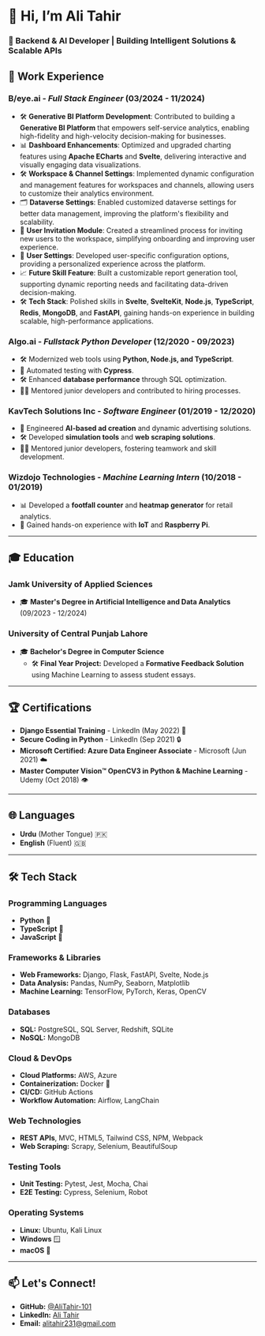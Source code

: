 # 👋 Hi, I’m Ali Tahir

### 🚀 Backend & AI Developer | Building Intelligent Solutions & Scalable APIs

## 💼 **Work Experience**

### **B/eye.ai** - *Full Stack Engineer* (03/2024 - 11/2024)
- 🛠️ **Generative BI Platform Development**: Contributed to building a **Generative BI Platform** that empowers self-service analytics, enabling high-fidelity and high-velocity decision-making for businesses.
- 📊 **Dashboard Enhancements**: Optimized and upgraded charting features using **Apache ECharts** and **Svelte**, delivering interactive and visually engaging data visualizations.
- 🛠️ **Workspace & Channel Settings**: Implemented dynamic configuration and management features for workspaces and channels, allowing users to customize their analytics environment.
- 🗂️ **Dataverse Settings**: Enabled customized dataverse settings for better data management, improving the platform's flexibility and scalability.
- 📨 **User Invitation Module**: Created a streamlined process for inviting new users to the workspace, simplifying onboarding and improving user experience.
- 👤 **User Settings**: Developed user-specific configuration options, providing a personalized experience across the platform.
- 📈 **Future Skill Feature**: Built a customizable report generation tool, supporting dynamic reporting needs and facilitating data-driven decision-making.
- 🛠️ **Tech Stack**: Polished skills in **Svelte**, **SvelteKit**, **Node.js**, **TypeScript**, **Redis**, **MongoDB**, and **FastAPI**, gaining hands-on experience in building scalable, high-performance applications.

### **Algo.ai** - *Fullstack Python Developer* (12/2020 - 09/2023)
- 🛠️ Modernized web tools using **Python, Node.js, and TypeScript**.
- 🧪 Automated testing with **Cypress**.
- 🛠️ Enhanced **database performance** through SQL optimization.
- 🧑‍🏫 Mentored junior developers and contributed to hiring processes.

### **KavTech Solutions Inc** - *Software Engineer* (01/2019 - 12/2020)
- 🤖 Engineered **AI-based ad creation** and dynamic advertising solutions.
- 🛠️ Developed **simulation tools** and **web scraping solutions**.
- 🧑‍🏫 Mentored junior developers, fostering teamwork and skill development.

### **Wizdojo Technologies** - *Machine Learning Intern* (10/2018 - 01/2019)
- 📊 Developed a **footfall counter** and **heatmap generator** for retail analytics.
- 🤖 Gained hands-on experience with **IoT** and **Raspberry Pi**.

---

## 🎓 **Education**

### **Jamk University of Applied Sciences**
- 🎓 **Master's Degree in Artificial Intelligence and Data Analytics** (09/2023 - 12/2024)

### **University of Central Punjab Lahore**
- 🎓 **Bachelor's Degree in Computer Science**  
  - 🛠️ **Final Year Project:** Developed a **Formative Feedback Solution** using Machine Learning to assess student essays.

---

## 🏆 **Certifications**

- **Django Essential Training** - LinkedIn (May 2022) 🐍
- **Secure Coding in Python** - LinkedIn (Sep 2021) 🔒
- **Microsoft Certified: Azure Data Engineer Associate** - Microsoft (Jun 2021) ☁️
- **Master Computer Vision™ OpenCV3 in Python & Machine Learning** - Udemy (Oct 2018) 👁️

---

## 🌐 **Languages**

- **Urdu** (Mother Tongue) 🇵🇰
- **English** (Fluent) 🇬🇧

---

## 🛠️ **Tech Stack**

### **Programming Languages**
- **Python** 🐍
- **TypeScript** 📘
- **JavaScript** 📜

### **Frameworks & Libraries**
- **Web Frameworks:** Django, Flask, FastAPI, Svelte, Node.js
- **Data Analysis:** Pandas, NumPy, Seaborn, Matplotlib
- **Machine Learning:** TensorFlow, PyTorch, Keras, OpenCV

### **Databases**
- **SQL:** PostgreSQL, SQL Server, Redshift, SQLite
- **NoSQL:** MongoDB

### **Cloud & DevOps**
- **Cloud Platforms:** AWS, Azure
- **Containerization:** Docker 🐳
- **CI/CD:** GitHub Actions
- **Workflow Automation:** Airflow, LangChain

### **Web Technologies**
- **REST APIs**, MVC, HTML5, Tailwind CSS, NPM, Webpack
- **Web Scraping:** Scrapy, Selenium, BeautifulSoup

### **Testing Tools**
- **Unit Testing:** Pytest, Jest, Mocha, Chai
- **E2E Testing:** Cypress, Selenium, Robot

### **Operating Systems**
- **Linux:** Ubuntu, Kali Linux
- **Windows** 🪟
- **macOS** 🍏

---

## 📫 **Let's Connect!**

- **GitHub:** [@AliTahir-101](https://github.com/AliTahir-101)
- **LinkedIn:** [Ali Tahir](https://www.linkedin.com/in/ali-tahir1010)
- **Email:** [alitahir231@gmail.com](mailto:alitahir231@gmail.com)

